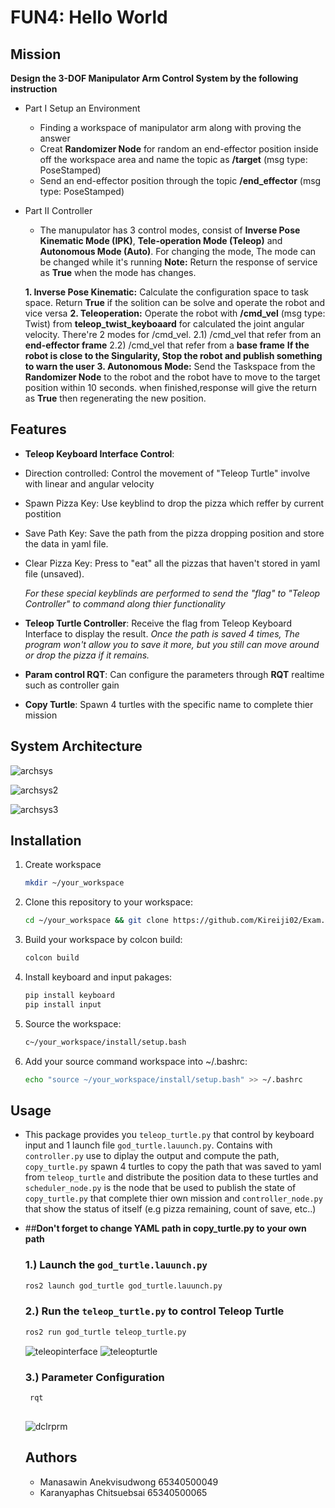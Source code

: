 # FUN4: Hello World 

## **Mission**
**Design the 3-DOF Manipulator Arm Control System by the following instruction**
- Part I Setup an Environment
  - Finding a workspace of manipulator arm along with proving the answer
  - Creat **Randomizer Node** for random an end-effector position inside off the workspace area
    and name the topic as **/target** (msg type: PoseStamped)
  - Send an end-effector position through the topic **/end_effector** (msg type: PoseStamped)
  
- Part II Controller
   - The manupulator has 3 control modes, consist of **Inverse Pose Kinematic Mode (IPK)**, **Tele-operation Mode       (Teleop)** and **Autonomous Mode (Auto)**. For changing the mode, The mode can be changed while it's running
     **Note:** Return the response of service as **True** when the mode has changes.

    **1. Inverse Pose Kinematic:** Calculate the configuration space to task space. Return **True** if the               solition can be solve and operate the robot and vice versa
    **2. Teleoperation:** Operate the robot with **/cmd_vel** (msg type: Twist) from **teleop_twist_keyboaard**
      for calculated the joint angular velocity. There're 2 modes for /cmd_vel.
        2.1) /cmd_vel that refer from an **end-effector frame**
        2.2) /cmd_vel that refer from a **base frame**
      **If the robot is close to the Singularity, Stop the robot and publish something to warn the user**
    **3. Autonomous Mode:** Send the Taskspace from the **Randomizer Node** to the robot and the robot have to           move to the target position within 10 seconds. when finished,response will give the return as **True** then         regenerating the new position.

## **Features**
-  **Teleop Keyboard Interface Control**: 
  - Direction controlled: Control the movement of "Teleop Turtle" involve with linear and angular velocity
    
  - Spawn Pizza Key: Use keyblind to drop the pizza which reffer by current postition
  - Save Path Key: Save the path from the pizza dropping position and store the data in yaml file.
  - Clear Pizza Key: Press to "eat" all the pizzas that haven't stored in yaml file (unsaved).

    _For these special keyblinds are performed to send the "flag" to "Teleop Controller" to command along thier functionality_
-  **Teleop Turtle Controller**: Receive the flag from Teleop Keyboard Interface to display the result.
    _Once the path is saved 4 times, The program won't allow you to save it more, but you still can move around or drop the pizza if it remains._
-  **Param control RQT**: Can configure the parameters through **RQT** realtime such as controller gain
-  **Copy Turtle**: Spawn 4 turtles with the specific name to complete thier mission
  
## **System Architecture**
![archsys](https://cdn.discordapp.com/attachments/1036539347777900635/1284697389659066482/Exam_page-0003.jpg?ex=66e7932e&is=66e641ae&hm=b5949eb0102dcfbce3c77dbe325bcc8a1a10aed98306122bf7b5eb64304553fd&)

![archsys2](https://cdn.discordapp.com/attachments/1036539347777900635/1284697390095269968/Exam_page-0002.jpg?ex=66e7932e&is=66e641ae&hm=5456b609a23f2b945f4f27f2c35ae16452d758ef387550b90fce83e89074e495&)

![archsys3](https://cdn.discordapp.com/attachments/1036539347777900635/1284697390535802940/Exam_page-0001.jpg?ex=66e7932e&is=66e641ae&hm=7d6e362d8c9445556d4ec0b9ea3ad199f658a54c2bb5c47a92f6379241caa0b4&)


## **Installation**

1. Create workspace
   ```bash
   mkdir ~/your_workspace
   ```
2. Clone this repository to your workspace:
   ```bash
   cd ~/your_workspace && git clone https://github.com/Kireiji02/Exam.git .
   ```
3. Build your workspace by colcon build:
   ```bash
   colcon build
   ```
4. Install keyboard and input pakages:
   ```bash
   pip install keyboard
   pip install input
   ```
5. Source the workspace:
   ```bash
   c~/your_workspace/install/setup.bash
   ```
6. Add your source command workspace into ~/.bashrc:
   ```bash
   echo "source ~/your_workspace/install/setup.bash" >> ~/.bashrc
   ```
## Usage
- This package provides you `teleop_turtle.py` that control by keyboard input and 1 launch file `god_turtle.lauunch.py`. Contains with  `controller.py` use to diplay the output and compute the path, `copy_turtle.py` spawn 4 turtles to copy the path that was saved to yaml from `teleop_turtle` and distribute the position data to these turtles and `scheduler_node.py` is the node that be used to publish the state of `copy_turtle.py` that complete thier own mission and `controller_node.py` that show the status of itself (e.g pizza remaining, count of save, etc..)
- ##**Don't forget to change YAML path in copy_turtle.py to your own path**

  ### 1.) Launch the `god_turtle.lauunch.py`
   ```bash
   ros2 launch god_turtle god_turtle.lauunch.py
   ```
   ### 2.) Run the `teleop_turtle.py` to control Teleop Turtle
   ```bash
   ros2 run god_turtle teleop_turtle.py
   
   ```
   ![teleopinterface](https://cdn.discordapp.com/attachments/1024674136758431752/1284653235877056543/image.png?ex=66e76a0f&is=66e6188f&hm=e0fd3f2f76b81f614ae65281782b43b9eec0a6f1478940a08d249cb4ce99a02c&)
  ![teleopturtle](https://cdn.discordapp.com/attachments/1024674136758431752/1284654197471449229/image.png?ex=66e76af4&is=66e61974&hm=fb5cb29c398c88b7ff0a335a06185ccc4178b5531522ffeefc730841d327e92a&)

  ### 3.) Parameter Configuration
  ```bash
   rqt
   
   ```
  ![dclrprm](https://cdn.discordapp.com/attachments/1024674136758431752/1284656084103069726/image.png?ex=66e76cb6&is=66e61b36&hm=520fd17b7e996939c32fd0670ddd0232894338535e98cff2fa57d10175e3fee7&)

  ## Authors
  - Manasawin Anekvisudwong 65340500049
  - Karanyaphas Chitsuebsai 65340500065

